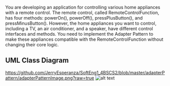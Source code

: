 You are developing an application for controlling various home appliances with a remote control. The remote control, called RemoteControlFunction, has four methods: powerOn(), powerOff(), pressPlusButton(), and pressMinusButton(). However, the home appliances you want to control, including a TV, an air conditioner, and a speaker, have different control interfaces and methods. You need to implement the Adapter Pattern to make these appliances compatible with the RemoteControlFunction without changing their core logic.

## UML Class Diagram
https://github.com/JerryEsperanza/SoftEng1_4BSCS2/blob/master/adapterPattern/adapterPatternImage.png?raw=true
![alt text](https://github.com/JerryEsperanza/SoftEng1_4BSCS2/blob/master/adapterPattern/adapterPatternImage.png?raw=true)


